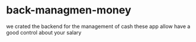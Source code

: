 # back-managmen-money
we crated the backend for the management of cash these app allow have a good control about your salary 
